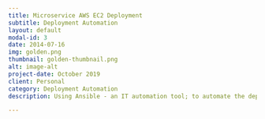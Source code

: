 ```yaml
---
title: Microservice AWS EC2 Deployment
subtitle: Deployment Automation
layout: default
modal-id: 3
date: 2014-07-16
img: golden.png
thumbnail: golden-thumbnail.png
alt: image-alt
project-date: October 2019
client: Personal
category: Deployment Automation
description: Using Ansible - an IT automation tool; to automate the deployment of a microservice onto AWS EC2 instances.

---
```

